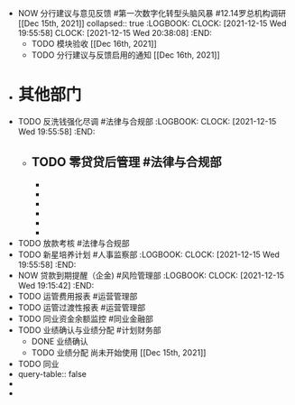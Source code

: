 - NOW 分行建议与意见反馈 #第一次数字化转型头脑风暴 #12.14罗总机构调研 [[Dec 15th, 2021]]
  collapsed:: true
  :LOGBOOK:
  CLOCK: [2021-12-15 Wed 19:55:58]
  CLOCK: [2021-12-15 Wed 20:38:08]
  :END:
	- TODO 模块验收 [[Dec 16th, 2021]]
	- TODO 分行建议与反馈启用的通知 [[Dec 16th, 2021]]
- # 其他部门
- TODO 反洗钱强化尽调 #法律与合规部
  :LOGBOOK:
  CLOCK: [2021-12-15 Wed 19:55:58]
  :END:
	- TODO 零贷贷后管理 #法律与合规部
		-
		-
		-
		-
		-
		-
		-
- TODO 放款考核 #法律与合规部
- TODO 新星培养计划 #人事监察部
  :LOGBOOK:
  CLOCK: [2021-12-15 Wed 19:55:58]
  :END:
- NOW 贷款到期提醒（企金)  #风险管理部
  :LOGBOOK:
  CLOCK: [2021-12-15 Wed 19:15:42]
  :END:
- TODO 运管费用报表 #运营管理部
- TODO 运管过渡性报表 #运营管理部
- TODO 同业资金余额监控 #同业金融部
- TODO 业绩确认与业绩分配 #计划财务部
	- DONE 业绩确认
	- TODO 业绩分配
	  尚未开始使用 [[Dec 15th, 2021]]
- TODO 同业
- query-table:: false
-
-